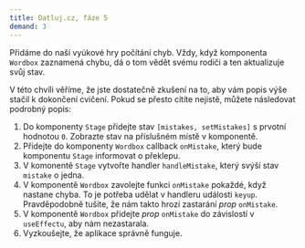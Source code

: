 ```yaml
---
title: Datluj.cz, fáze 5
demand: 3
---
```


Přidáme do naší vyúkové hry počítání chyb. Vždy, když komponenta `Wordbox` zaznamená chybu, dá o tom vědět svému rodiči a ten aktualizuje svůj stav. 

V této chvíli věříme, že jste dostatečně zkušení na to, aby vám popis výše stačil k dokončení cvičení. Pokud se přesto cítíte nejistě, můžete následovat podrobný popis:

1. Do komponenty `Stage` přidejte stav `[mistakes, setMistakes]` s prvotní hodnotou `0`. Zobrazte stav na příslušném místě v komponentě.
1. Přidejte do komponenty `Wordbox` callback `onMistake`, který bude komponentu `Stage` informovat o překlepu.
1. V komonentě `Stage` vytvořte handler `handleMistake`, který svýší stav `mistake` o jedna.
1. V komponentě `Wordbox` zavolejte funkci `onMistake` pokaždé, když nastane chyba. To je potřeba udělat v handleru události `keyup`. Pravděpodobně tušíte, že nám takto hrozí zastarání *prop* `onMistake`.
1. V komponentě `Wordbox` přidejte *prop* `onMistake` do závislostí v `useEffectu`, aby nám nezastarala. 
1. Vyzkoušejte, že aplikace správně funguje.
